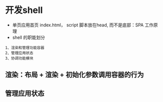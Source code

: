 # 开发shell
* 单页应用首页 index.html， script 脚本放在head, 而不是底部：SPA 工作原理
* shell 的职能划分
```
1、渲染和管理功能容器
2、管理应用状态
3、协调功能模块
```

## 渲染：布局 + 渲染 + 初始化参数调用容器的行为

## 管理应用状态
